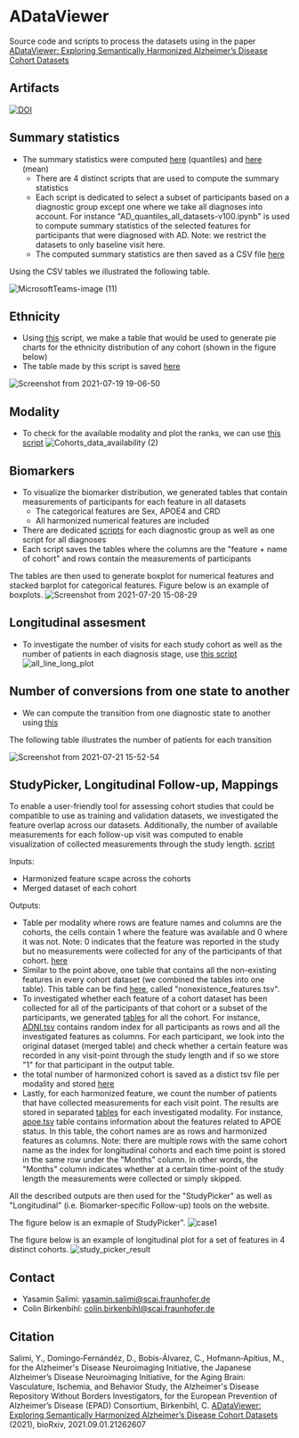 # ADataViewer

Source code and scripts to process the datasets using in the paper [ADataViewer: Exploring Semantically Harmonized Alzheimer’s Disease Cohort Datasets](/https://www.medrxiv.org/content/10.1101/2021.09.01.21262607v1)

## Artifacts
[![DOI](https://zenodo.org/badge/417242404.svg)](https://zenodo.org/badge/latestdoi/417242404)


## Summary statistics

* The summary statistics were computed [here](/quantiles) (quantiles) and [here](/means) (mean)
    * There are 4 distinct scripts that are used to compute the summary statistics
    * Each script is dedicated to select a subset of participants based on a diagnostic group except one where we take all diagnoses into account. For instance "AD_quantiles_all_datasets-v100.ipynb" is used to compute summary statistics of the selected features for participants that were diagnosed with AD. Note: we restrict the datasets to only baseline visit here.
    * The computed summary statistics are then saved as a CSV file [here](/adata_resources) 

Using the CSV tables we illustrated the following table.

![MicrosoftTeams-image (11)](https://user-images.githubusercontent.com/24376585/126197238-e743415b-f197-4db6-a236-fc2dd75d3f6d.png)


## Ethnicity 

* Using [this](/ethnicity) script, we make a table that would be used to generate pie charts for the ethnicity distribution of any cohort (shown in the figure below)
* The table made by this script is saved [here](/adata_resources)

![Screenshot from 2021-07-19 19-06-50](https://user-images.githubusercontent.com/24376585/126199289-abfc8cc4-edd1-4724-84e1-d30c2fbb09dc.png)


## Modality

* To check for the available modality and plot the ranks, we can use [this script](/Modality_overview)
![Cohorts_data_availability (2)](https://user-images.githubusercontent.com/24376585/126503425-a6ccd1b7-d91b-4580-98bd-c7185083c4cf.png)


## Biomarkers

* To visualize the biomarker distribution, we generated tables that contain measurements of participants for each feature in all datasets
    * The categorical features are Sex, APOE4 and CRD
    * All harmonized numerical features are included
* There are dedicated [scripts](/Tables_Boxplot) for each diagnostic group as well as one script for all diagnoses
* Each script saves the tables where the columns are the "feature + name of cohort" and rows contain the measurements of participants

The tables are then used to generate boxplot for numerical features and stacked barplot for categorical features. Figure below is an example of boxplots.
![Screenshot from 2021-07-20 15-08-29](https://user-images.githubusercontent.com/24376585/126331399-aa4fbc8c-6f85-40c2-8496-88757ef967a6.png)


## Longitudinal assesment

* To investigate the number of visits for each study cohort as well as the number of patients in each diagnosis stage, use [this script](/longitudinal_follow-up.ipynb)
![all_line_long_plot](https://user-images.githubusercontent.com/24376585/126503535-3b8f5406-41b1-4433-ad3c-51e49b5580b2.png)


## Number of conversions from one state to another
 
* We can compute the transition from one diagnostic state to another using [this](/patient_converters)

The following table illustrates the number of patients for each transition

![Screenshot from 2021-07-21 15-52-54](https://user-images.githubusercontent.com/24376585/126500471-ed7d1cd7-a27f-4558-b4d5-bced245be6aa.png)


## StudyPicker, Longitudinal Follow-up, Mappings

To enable a user-friendly tool for assessing cohort studies that could be compatible to use as training and validation datasets, we investigated the feature overlap across our datasets. Additionally, the number of available measurements for each follow-up visit was computed to enable visualization of collected measurements through the study length. [script](/patients_per_modality/number_of_patient_per_modality.ipynb)

Inputs: 
* Harmonized feature scape across the cohorts
* Merged dataset of each cohort

Outputs:
* Table per modality where rows are feature names and columns are the cohorts, the cells contain 1 where the feature was available and 0 where it was not. Note: 0 indicates that the feature was reported in the study but no measurements were collected for any of the participants of that cohort. [here](/patients_per_modality)
* Similar to the point above, one table that contains all the non-existing features in every cohort dataset (we combined the tables into one table). This table can be find [here](/patients_per_modality/feature_availability_in_cohorts), called "nonexistence_features.tsv".
* To investigated whether each feature of a cohort dataset has been collected for all of the participants of that cohort or a subset of the participants, we generated [tables](/patients_per_modality/feature_vs_patient_per_cohort) for all the cohort. For instance, [ADNI.tsv](/patients_per_modality/feature_vs_patient_per_cohort/ADNI.tsv) contains random index for all participants as rows and all the investigated features as columns. For each participant, we look into the original dataset (merged table) and check whether a certain feature was recorded in any visit-point through the study length and if so we store "1" for that participant in the output table.
* the total number of harmonized cohort is saved as a distict tsv file per modality and stored [here](/patients_per_modality/num_mapped_feat_total)
* Lastly, for each harmonized feature, we count the number of patients that have collected measurements for each visit point. The results are stored in separated [tables](/patients_per_modality/number_of_patient_per_visit) for each investigated modality. For instance, [apoe.tsv](/patients_per_modality/number_of_patient_per_visit/apoe.tsv) table contains information about the features related to APOE status. In this table, the cohort names are as rows and harmonized features as columns. Note: there are multiple rows with the same cohort name as the index for longitudinal cohorts and each time point is stored in the same row under the "Months" column. In other words, the "Months" column indicates whether at a certain time-point of the study length the measurements were collected or simply skipped.

All the described outputs are then used for the "StudyPicker" as well as "Longitudinal" (i.e. Biomarker-specific Follow-up) tools on the website. 

The figure below is an exmaple of StudyPicker".
![case1](https://user-images.githubusercontent.com/24376585/126516170-bbf4c1d4-cecf-46e8-b90c-3613cc958912.png)



The figure below is an example of longitudinal plot for a set of features in 4 distinct cohorts.
![study_picker_result](https://user-images.githubusercontent.com/24376585/126516566-13da33e2-965b-4ea2-9759-3919b0573bcf.png)

## Contact

* Yasamin Salimi: yasamin.salimi@scai.fraunhofer.de
* Colin Birkenbihl: colin.birkenbihl@scai.fraunhofer.de

## Citation
Salimi, Y., Domingo‐Fernándéz, D., Bobis-Álvarez, C., Hofmann‐Apitius, M., for the Alzheimer's Disease Neuroimaging Initiative, the Japanese Alzheimer’s Disease Neuroimaging Initiative, for the Aging Brain: Vasculature, Ischemia, and Behavior Study, the Alzheimer's Disease Repository Without Borders Investigators, for the European Prevention of Alzheimer’s Disease (EPAD) Consortium, Birkenbihl, C. [ADataViewer: Exploring Semantically Harmonized Alzheimer’s Disease Cohort Datasets](//https://www.medrxiv.org/content/10.1101/2021.09.01.21262607v1) (2021),  bioRxiv, 2021.09.01.21262607

